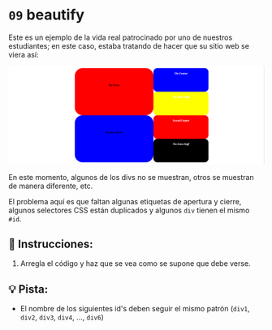 # `09` beautify

Este es un ejemplo de la vida real patrocinado por uno de nuestros estudiantes; en este caso, estaba tratando de hacer que su sitio web se viera así:

![beautify](../../.learn/assets/GxuRWC7.png?raw=true)

En este momento, algunos de los divs no se muestran, otros se muestran de manera diferente, etc.

El problema aquí es que faltan algunas etiquetas de apertura y cierre, algunos selectores CSS están duplicados y algunos `div` tienen el mismo `#id`.

## 📝 Instrucciones:

1. Arregla el código y haz que se vea como se supone que debe verse.

## 💡 Pista:

+ El nombre de los siguientes id's deben seguir el mismo patrón (`div1`, `div2`, `div3`, `div4`, ..., `div6`)